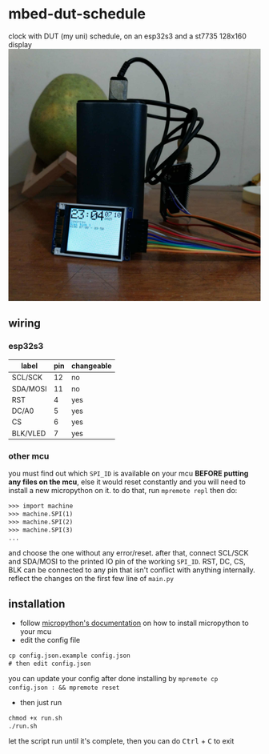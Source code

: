 # mbed-dut-schedule
clock with DUT (my uni) schedule, on an esp32s3 and a st7735 128x160 display
![demo](demo.jpg)
## wiring
### esp32s3
|label   |pin|changeable|
|--------|---|----------|
|SCL/SCK |12 |no        |
|SDA/MOSI|11 |no        |
|RST     |4  |yes       |
|DC/A0   |5  |yes       |
|CS      |6  |yes       |
|BLK/VLED|7  |yes       |
### other mcu
you must find out which `SPI_ID` is available on your mcu **BEFORE putting any files on the mcu**, else it would reset constantly and you will need to install a new micropython on it. to do that, run `mpremote repl` then do:
```
>>> import machine
>>> machine.SPI(1)
>>> machine.SPI(2)
>>> machine.SPI(3)
...
```
and choose the one without any error/reset. 
after that, connect SCL/SCK and SDA/MOSI to the printed IO pin of the working `SPI_ID`. RST, DC, CS, BLK can be connected to any pin that isn't conflict with anything internally. reflect the changes on the first few line of `main.py`
## installation
- follow [micropython's documentation](https://micropython.org/download/) on how to install micropython to your mcu
- edit the config file
```
cp config.json.example config.json
# then edit config.json

```
you can update your config after done installing by `mpremote cp config.json : && mpremote reset`
- then just run
```
chmod +x run.sh
./run.sh

```
let the script run until it's complete, then you can do <kbd>Ctrl</kbd> + <kbd>C</kbd> to exit
